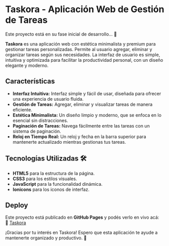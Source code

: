 # Taskora - Aplicación Web de Gestión de Tareas 

Este proyecto está en su fase inicial de desarrollo... 🚧

**Taskora** es una aplicación web con estética minimalista y premium para gestionar tareas personalizadas. Permite al usuario agregar, eliminar y organizar tareas según sus necesidades. La interfaz de usuario es simple, intuitiva y optimizada para facilitar la productividad personal, con un diseño elegante y moderno. 

## Características 

- **Interfaz Intuitiva:** Interfaz simple y fácil de usar, diseñada para ofrecer una experiencia de usuario fluida. 
- **Gestión de Tareas:** Agregar, eliminar y visualizar tareas de manera eficiente. 
- **Estética Minimalista:** Un diseño limpio y moderno, que se enfoca en lo esencial sin distracciones. 
- **Paginación de Tareas:** Navega fácilmente entre las tareas con un sistema de paginación. 
- **Reloj en Tiempo Real:** Un reloj y fecha en la barra superior para mantenerte actualizado mientras gestionas tus tareas. 

## Tecnologías Utilizadas 🛠️

- **HTML5** para la estructura de la página. 
- **CSS3** para los estilos visuales. 
- **JavaScript** para la funcionalidad dinámica. 
- **Ionicons** para los iconos de interfaz.

## Deploy
Este proyecto está publicado en **GitHub Pages** y podés verlo en vivo acá:  
🔗 [Taskora](https://luqu33.github.io/Taskora-App/)


¡Gracias por tu interés en Taskora! Espero que esta aplicación te ayude a mantenerte organizado y productivo. 🚀
